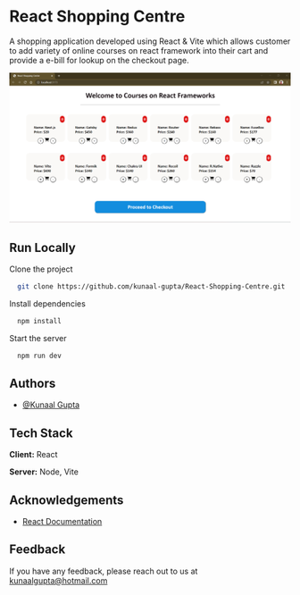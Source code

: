 
# React Shopping Centre

A shopping application developed using React & Vite which allows customer to add variety of online courses on react framework into their cart and provide a e-bill for lookup on the checkout page.

![React Dashboard](/src/ReactShoppingCentre.png)


## Run Locally

Clone the project

```bash
  git clone https://github.com/kunaal-gupta/React-Shopping-Centre.git
```

Install dependencies

```bash
  npm install
```

Start the server

```bash
  npm run dev
```


## Authors

- [@Kunaal Gupta](./src/ReactShoppingCentre.png)


## Tech Stack

**Client:** React

**Server:** Node, Vite


## Acknowledgements

 - [React Documentation](https://react.dev/)

## Feedback

If you have any feedback, please reach out to us at kunaalgupta@hotmail.com


